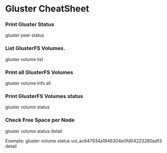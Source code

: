 # Gluster CheatSheet 

### Print Gluster Status

gluster peer status

### List GlusterFS Volumes.

gluster volume list

### Print all GlusterFS Volumes

gluster volume info all

### Print GlusterFS Volumes status

gluster volume status


### Check Free Space per Node

gluster volume status <volume> detail
  
Example: 
      gluster volume status vol_ac647934a1946304e0fd04223280adf3  detail
      
